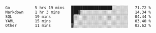 <!--START_SECTION:waka-->

```text
Go           5 hrs 19 mins   ██████████████████░░░░░░░   71.72 %
Markdown     1 hr 3 mins     ███▓░░░░░░░░░░░░░░░░░░░░░   14.34 %
SQL          19 mins         █░░░░░░░░░░░░░░░░░░░░░░░░   04.44 %
YAML         15 mins         █░░░░░░░░░░░░░░░░░░░░░░░░   03.40 %
Other        11 mins         ▓░░░░░░░░░░░░░░░░░░░░░░░░   02.62 %
```

<!--END_SECTION:waka-->
